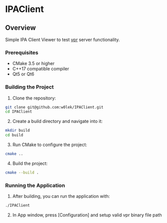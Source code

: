 # IPAClient

## Overview
Simple IPA Client Viewer to test [vpr](https://github.com/verilog-to-routing/vtr-verilog-to-routing/tree/master/vpr) server functionality.

### Prerequisites
- CMake 3.5 or higher
- C++17 compatible compiler
- Qt5 or Qt6

### Building the Project
1. Clone the repository:
```sh
git clone git@github.com:w0lek/IPAClient.git
cd IPAClient
```

2. Create a build directory and navigate into it:
```sh
mkdir build
cd build
```

3. Run CMake to configure the project:
```sh
cmake ..
```

4. Build the project:
```sh
cmake --build .
```

### Running the Application

1. After building, you can run the application with:

```sh
./IPAClient
```

2. In App window, press [Configuration] and setup valid vpr binary file path

